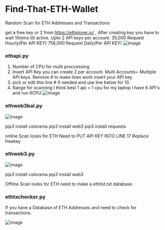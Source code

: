 # Find-That-ETH-Wallet
Random Scan for ETH Addresses and Transactions

get a free key or 2 from https://ethplorer.io/ , After creating key you have to wait 10mins till active. Upto 2 API keys per account.
35,000 Request Hourly(Per API KEY)
756,000 Request Daily(Per API KEY)
![image](https://user-images.githubusercontent.com/88630056/128769247-14e9ba19-ed36-4a74-b3a1-129c858fbe70.png)


### ethapi.py

1. Number of CPU for multi proccessing
2. Insert API Key you can create 2 per account. Multi Accounts= Multiple API keys.
Remove # to make lines work insert your API key
3. pick or edit this line # if needed and use line below for 10.
4. Range for scanning
I think best 1 api = 1 cpu for my laptop I have 6 API's and run 6CPU
![image](https://user-images.githubusercontent.com/88630056/128767412-710c3f89-ca99-4488-b0a9-d735c0846763.png)


### ethweb3bal.py

![image](https://user-images.githubusercontent.com/88630056/128767587-0c1dbd88-a700-462e-8c45-c9eb9a2cb165.png)

pip3 install colorama
pip3 install web3
pip3 install requests

online Scan looks for ETH
Need to PUT API KEY INTO LINE 17 Replace freekey

### ethweb3.py

![image](https://user-images.githubusercontent.com/88630056/128767691-a58d845a-f5fe-4e3a-9512-9ee570ddf019.png)

pip3 install colorama
pip3 install web3

Offline Scan looks for ETH need to make a ethlist.txt database.

### ethtxchecker.py

If you have a Database of ETH Addresses and need to check for transactions.

![image](https://user-images.githubusercontent.com/88630056/128769626-f837e837-d4a4-4408-a1c3-f593b66089e1.png)
